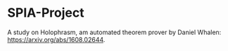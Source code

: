 # SPIA-Project

A study on Holophrasm, am automated theorem prover by Daniel Whalen: https://arxiv.org/abs/1608.02644.

